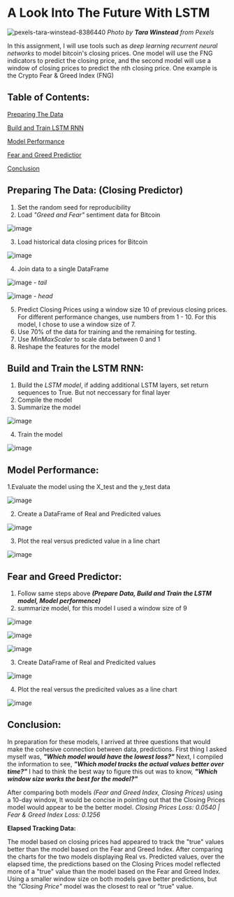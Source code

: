 # A Look Into The Future With LSTM
![pexels-tara-winstead-8386440](https://user-images.githubusercontent.com/80294571/131234808-158a24ba-6e73-4a9f-9a2e-0df85aa64612.jpg)
*Photo by **_Tara Winstead_** from Pexels*

In this assignment, I will use tools such as *deep learning recurrent neural networks* to model bitcoin's closing prices. One model will use the FNG indicators to predict the closing price, and the second model will use a window of closing prices to predict the nth closing price. One example is the Crypto Fear & Greed Index (FNG)
 
## Table of Contents:
[Preparing The Data](https://github.com/jharvey09/A_Look_Into_The_Future_With_LSTM#preparing-the-data-closing-predictor)

[Build and Train LSTM RNN](https://github.com/jharvey09/A_Look_Into_The_Future_With_LSTM#build-and-train-the-lstm-rnn)

[Model Performance](https://github.com/jharvey09/A_Look_Into_The_Future_With_LSTM#model-performance)

[Fear and Greed Predictior](https://github.com/jharvey09/A_Look_Into_The_Future_With_LSTM#fear-and-greed-predictor)

[Conclusion](https://github.com/jharvey09/A_Look_Into_The_Future_With_LSTM#conclusion)

## Preparing The Data: (Closing Predictor)
1. Set the random seed for reproducibility
2. Load *"Greed and Fear"* sentiment data for Bitcoin

![image](https://user-images.githubusercontent.com/80294571/131236988-e76c55e8-be3d-471e-8245-a0a42538ec4a.png)

3. Load historical data closing prices for Bitcoin

![image](https://user-images.githubusercontent.com/80294571/131237012-44b2e735-5d2a-42fc-aeaa-1372b44c1134.png)

4. Join data to a single DataFrame

![image](https://user-images.githubusercontent.com/80294571/131237035-1d13eddf-7df3-488c-a299-10715ed0c53e.png) - *tail*

![image](https://user-images.githubusercontent.com/80294571/131237058-46fe8980-041d-4b0a-8165-1a6eb718cc7d.png) - *head*

5. Predict Closing Prices using a window size 10 of previous closing prices. For different performance changes, use numbers from 1 - 10. For this model, I chose to use a window size of 7.
6. Use 70% of the data for training and the remaining for testing.
7. Use *MinMaxScaler* to scale data between 0 and 1
8. Reshape the features for the model


## Build and Train the LSTM RNN:
1. Build the *LSTM model*, if adding additional LSTM layers, set return sequences to True. But not neccessary for final layer
2. Compile the model
3. Summarize the model

![image](https://user-images.githubusercontent.com/80294571/131237290-2219de87-0a44-4253-9578-1954f88ebb9a.png)

4. Train the model

![image](https://user-images.githubusercontent.com/80294571/131237310-d774ae04-bb3e-444e-aa54-766acec67144.png)

## Model Performance:
1.Evaluate the model using the X_test and the y_test data

![image](https://user-images.githubusercontent.com/80294571/131237354-0e750041-07f7-4c36-97dd-9dc26e764df3.png)

2. Create a DataFrame of Real and Predicited values

![image](https://user-images.githubusercontent.com/80294571/131237383-7f066a81-4277-4440-8870-e80c7254b986.png)

3. Plot the real versus predicted value in a line chart

![image](https://user-images.githubusercontent.com/80294571/131237403-587f79d5-344f-4cac-b3a4-0e417db162b3.png)


## Fear and Greed Predictor:
1. Follow same steps above ***(Prepare Data, Build and Train the LSTM model, Model performence)***
2. summarize model, for this model I used a window size of 9

![image](https://user-images.githubusercontent.com/80294571/131237612-87096927-cfb6-40b2-a714-e7dc1aa92cf5.png)

![image](https://user-images.githubusercontent.com/80294571/131237632-9c04f4f5-b9fa-4577-87fc-a9ebc9ab8f7a.png)

![image](https://user-images.githubusercontent.com/80294571/131237643-d4db7d44-4007-479b-81af-91b6a5a01401.png)

3. Create DataFrame of Real and Predicited values

![image](https://user-images.githubusercontent.com/80294571/131237683-4aaafa20-0667-434d-98c7-4fc03d34b384.png)

4. Plot the real versus the predicited values as a line chart

![image](https://user-images.githubusercontent.com/80294571/131237723-fff69ffd-fe3d-427e-899c-632e3395e1be.png)

## Conclusion:
In preparation for these models, I arrived at three questions that would make the cohesive connection between data, predictions. First thing I asked myself was, ***"Which model would have the lowest loss?"***  Next, I compiled the information to see, ***"Which model tracks the actual values better over time?"***  I had to think the best way to figure this out was to know, ***"Which window size works the best for the model?"***

After comparing both models *(Fear and Greed Index, Closing Prices)* using a 10-day window, It would be concise in pointing out that the Closing Prices model would appear to be the better model.
*Closing Prices Loss: 0.0540 | Fear & Greed Index Loss: 0.1256*

**Elapsed Tracking Data:**

The model based on closing prices had appeared to track the "true" values better than the model based on the Fear and Greed Index. After comparing the charts for the two models displaying Real vs. Predicted values, over the elapsed time, the predictions based on the Closing Prices model reflected more of a "true" value than the model based on the Fear and Greed Index. Using a smaller window size on both models gave better predictions, but the *"Closing Price"* model was the closest to real or "true" value.

